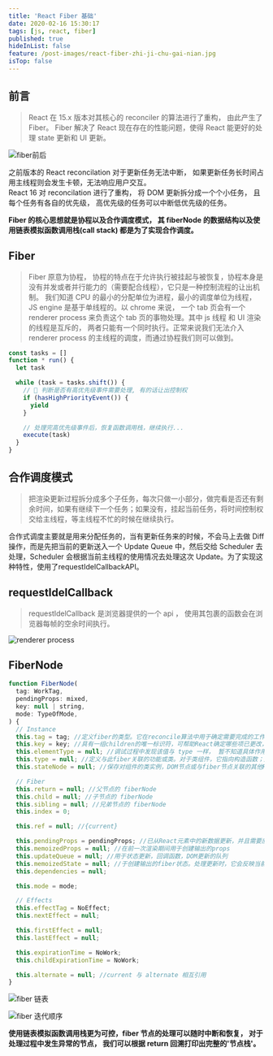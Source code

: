 ```yaml
---
title: 'React Fiber 基础'
date: 2020-02-16 15:30:17
tags: [js, react, fiber]
published: true
hideInList: false
feature: /post-images/react-fiber-zhi-ji-chu-gai-nian.jpg
isTop: false
---
```

## 前言
> React 在 15.x 版本对其核心的 reconciler 的算法进行了重构， 由此产生了 Fiber。 Fiber 解决了 React 现在存在的性能问题，使得 React 能更好的处理 state 更新和 UI 更新。

![fiber前后](https://user-gold-cdn.xitu.io/2019/10/21/16deecd21336ca41?imageView2/0/w/1280/h/960/format/webp/ignore-error/1)

之前版本的 React reconcilation 对于更新任务无法中断， 如果更新任务长时间占用主线程则会发生卡顿，无法响应用户交互。  
React 16 对 reconcilation 进行了重构， 将 DOM 更新拆分成一个个小任务， 且每个任务有各自的优先级， 高优先级的任务可以中断低优先级的任务。  

**Fiber 的核心思想就是协程以及合作调度模式， 其 fiberNode 的数据结构以及使用链表模拟函数调用栈(call stack) 都是为了实现合作调度。**

## Fiber
> Fiber 原意为协程， 协程的特点在于允许执行被挂起与被恢复，协程本身是没有并发或者并行能力的（需要配合线程），它只是一种控制流程的让出机制。
> 我们知道 CPU 的最小的分配单位为进程，最小的调度单位为线程， JS engine 是基于单线程的。以 chrome 来说， 一个 tab 页会有一个 renderer process 来负责这个 tab 页的事物处理。其中 js 线程 和 UI 渲染的线程是互斥的， 两者只能有一个同时执行。正常来说我们无法介入 renderer process 的主线程的调度，而通过协程我们则可以做到。

```js
const tasks = []
function * run() {
  let task

  while (task = tasks.shift()) {
    // 🔴 判断是否有高优先级事件需要处理, 有的话让出控制权
    if (hasHighPriorityEvent()) {
      yield
    }

    // 处理完高优先级事件后，恢复函数调用栈，继续执行...
    execute(task)
  }
}
```

## 合作调度模式
> 把渲染更新过程拆分成多个子任务，每次只做一小部分，做完看是否还有剩余时间，如果有继续下一个任务；如果没有，挂起当前任务，将时间控制权交给主线程，等主线程不忙的时候在继续执行。 

合作式调度主要就是用来分配任务的，当有更新任务来的时候，不会马上去做 Diff 操作，而是先把当前的更新送入一个 Update Queue 中，然后交给 Scheduler 去处理，Scheduler 会根据当前主线程的使用情况去处理这次 Update。为了实现这种特性，使用了requestIdelCallbackAPI。

## requestIdelCallback
> requestIdelCallback 是浏览器提供的一个 api ， 使用其包裹的函数会在浏览器每帧的空余时间执行。

![renderer process](https://note.youdao.com/yws/api/personal/file/9981C9BF2B7741CAB26BB59AE94F097F?method=download&shareKey=d59ea04f63e30e62343b0688891c0785)

## FiberNode
```js
function FiberNode(
  tag: WorkTag,
  pendingProps: mixed,
  key: null | string,
  mode: TypeOfMode,
) {
  // Instance
  this.tag = tag; //定义fiber的类型。它在reconcile算法中用于确定需要完成的工作。如前所述，工作取决于React元素的类型，函数createFiberFromTypeAndProps将React元素映射到相应的fiber节点类型。在我们的应用程序中，ClickCounter组件的属性标记是1，表示ClassComponent，而span元素的属性标记是5，表示Host Component。
  this.key = key; //具有一组children的唯一标识符，可帮助React确定哪些项已更改，已添加或从列表中删除。它与此处描述的React的“list and key”功能有关。
  this.elementType = null; //调试过程中发现该值与 type 一样， 暂不知道具体作用。
  this.type = null; //定义与此fiber关联的功能或类。对于类组件，它指向构造函数；对于DOM元素，它指定HTML tag。可以使用这个字段来理解fiber节点与哪个元素相关。
  this.stateNode = null; //保存对组件的类实例，DOM节点或与fiber节点关联的其他React元素类型的引用。

  // Fiber
  this.return = null; //父节点的 fiberNode
  this.child = null; //子节点的 fiberNode
  this.sibling = null; //兄弟节点的 fiberNode
  this.index = 0;

  this.ref = null; //{current}

  this.pendingProps = pendingProps; //已从React元素中的新数据更新，并且需要应用于子组件或DOM元素的props
  this.memoizedProps = null; //在前一次渲染期间用于创建输出的props
  this.updateQueue = null; //用于状态更新，回调函数，DOM更新的队列
  this.memoizedState = null; //于创建输出的fiber状态。处理更新时，它会反映当前在屏幕上呈现的状态。
  this.dependencies = null;

  this.mode = mode;

  // Effects
  this.effectTag = NoEffect;
  this.nextEffect = null;

  this.firstEffect = null;
  this.lastEffect = null;

  this.expirationTime = NoWork;
  this.childExpirationTime = NoWork;

  this.alternate = null; //current 与 alternate 相互引用
}
```
![fiber 链表](https://user-gold-cdn.xitu.io/2019/10/21/16deecc6db5530be?imageslim)

![fiber 迭代顺序](https://user-gold-cdn.xitu.io/2019/10/21/16deecca7850a24d?imageView2/0/w/1280/h/960/format/webp/ignore-error/1)

**使用链表模拟函数调用栈更为可控，fiber 节点的处理可以随时中断和恢复， 对于处理过程中发生异常的节点， 我们可以根据 return 回溯打印出完整的'节点栈'。**